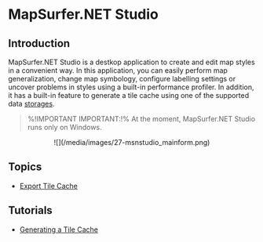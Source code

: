 # MapSurfer.NET Studio

## Introduction

MapSurfer.NET Studio is a destkop application to create and edit map styles in a convenient way. In this application, you can easily perform map generalization, change map symbology, configure labelling settings or uncover problems in styles using a built-in performance profiler. In addition, it has a built-in feature to generate a tile cache using one of the supported data [storages](usermanual/tile_caching/index).

> %!IMPORTANT IMPORTANT:!% At the moment, MapSurfer.NET Studio runs only on Windows.

<center>![](/media/images/27-msnstudio_mainform.png)</center>


## Topics

- [Export Tile Cache](/usermanual/tools/msnstudio/export-tile-cache.md)

## Tutorials

- [Generating a Tile Cache](/usermanual/tools/msnstudio/tutorials.md)



